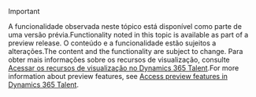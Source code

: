 > [!IMPORTANT]
> <span data-ttu-id="79521-101">A funcionalidade observada neste tópico está disponível como parte de uma versão prévia.</span><span class="sxs-lookup"><span data-stu-id="79521-101">Functionality noted in this topic is available as part of a preview release.</span></span> <span data-ttu-id="79521-102">O conteúdo e a funcionalidade estão sujeitos a alterações.</span><span class="sxs-lookup"><span data-stu-id="79521-102">The content and the functionality are subject to change.</span></span> <span data-ttu-id="79521-103">Para obter mais informações sobre os recursos de visualização, consulte [Acessar os recursos de visualização no Dynamics 365 Talent](../access-preview-feature.md).</span><span class="sxs-lookup"><span data-stu-id="79521-103">For more information about preview features, see [Access preview features in Dynamics 365 Talent](../access-preview-feature.md).</span></span>
